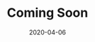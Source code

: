 ---
layout: bookshelf
title: Coming Soon
date: 2020-04-06
excerpt: An update on the website I'm building.
---